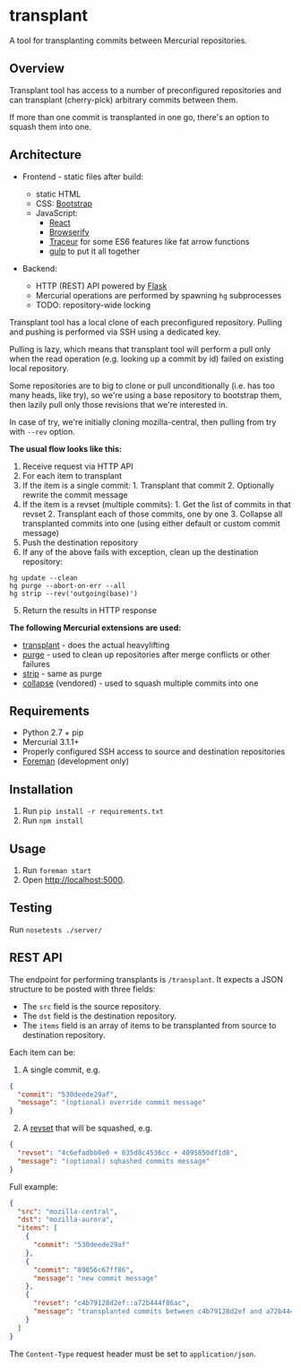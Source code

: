 transplant
==========

A tool for transplanting commits between Mercurial repositories.

Overview
--------

Transplant tool has access to a number of preconfigured repositories and
can transplant (cherry-pick) arbitrary commits between them.

If more than one commit is transplanted in one go, there's an option to
squash them into one.


Architecture
------------

* Frontend - static files after build:
  * static HTML
  * CSS: [Bootstrap](http://getbootstrap.com/)
  * JavaScript:
    * [React](http://facebook.github.io/react/)
    * [Browserify](http://browserify.org/)
    * [Traceur](https://github.com/google/traceur-compiler)
      for some ES6 features like fat arrow functions
    * [gulp](http://gulpjs.com/) to put it all together

* Backend:
  * HTTP (REST) API powered by [Flask](http://flask.pocoo.org/)
  * Mercurial operations are performed by spawning `hg` subprocesses
  * TODO: repository-wide locking

Transplant tool has a local clone of each preconfigured repository.
Pulling and pushing is performed via SSH using a dedicated key.

Pulling is lazy, which means that transplant tool will perform a pull
only when the read operation (e.g. looking up a commit by id) failed
on existing local repository.

Some repositories are to big to clone or pull unconditionally
(i.e. has too many heads, like try), so we're using a base repository
to bootstrap them, then lazily pull only those revisions that we're interested in.

In case of try, we're initially cloning mozilla-central, then pulling from
try with `--rev` option.

**The usual flow looks like this:**

1. Receive request via HTTP API
2. For each item to transplant
  1. If the item is a single commit:
    1. Transplant that commit
    2. Optionally rewrite the commit message
  2. If the item is a revset (multiple commits):
    1. Get the list of commits in that revset
    2. Transplant each of those commits, one by one
    3. Collapse all transplanted commits into one
    (using either default or custom commit message)
3. Push the destination repository
4. If any of the above fails with exception, clean up the destination repository:

  ```
  hg update --clean
  hg purge --abort-on-err --all
  hg strip --rev('outgoing(base)')
  ```

5. Return the results in HTTP response

**The following Mercurial extensions are used:**

* [transplant](http://mercurial.selenic.com/wiki/TransplantExtension) -
does the actual heavylifting
* [purge](http://mercurial.selenic.com/wiki/PurgeExtension) -
used to clean up repositories after merge conflicts or other failures
* [strip](http://mercurial.selenic.com/wiki/StripExtension) -
same as purge
* [collapse](http://mercurial.selenic.com/wiki/CollapseExtension) (vendored) -
used to squash multiple commits into one


Requirements
------------

* Python 2.7 + pip
* Mercurial 3.1.1+
* Properly configured SSH access to source and destination repositories
* [Foreman](http://ddollar.github.io/foreman/) (development only)


Installation
------------

1. Run `pip install -r requirements.txt`
3. Run `npm install`


Usage
-----

1. Run `foreman start`
2. Open [http://localhost:5000](http://localhost:5000/).


Testing
-------

Run `nosetests ./server/`


REST API
--------

The endpoint for performing transplants is `/transplant`.
It expects a JSON structure to be posted with three fields:

* The `src` field is the source repository.
* The `dst` field is the destination repository.
* The `items` field is an array of items to be transplanted from source to destination repository.

Each item can be:

1. A single commit, e.g.

  ```json
  {
    "commit": "530deede29af",
    "message": "(optional) override commit message"
  }
  ```

2. A [revset](http://www.selenic.com/hg/help/revsets) that will be squashed, e.g.

  ```json
  {
    "revset": "4c6efadbb0e0 + 035d8c4536cc + 4095850df1d8",
    "message": "(optional) sqhashed commits message"
  }
  ```

Full example:

```json
{
  "src": "mozilla-central",
  "dst": "mozilla-aurora",
  "items": [
    {
      "commit": "530deede29af"
    },
    {
      "commit": "89056c67ff86",
      "message": "new commit message"
    },
    {
      "revset": "c4b79128d2ef::a72b444f86ac",
      "message": "transplanted commits between c4b79128d2ef and a72b444f86ac"
    }
  ]
}
```

The `Content-Type` request header must be set to `application/json`.
